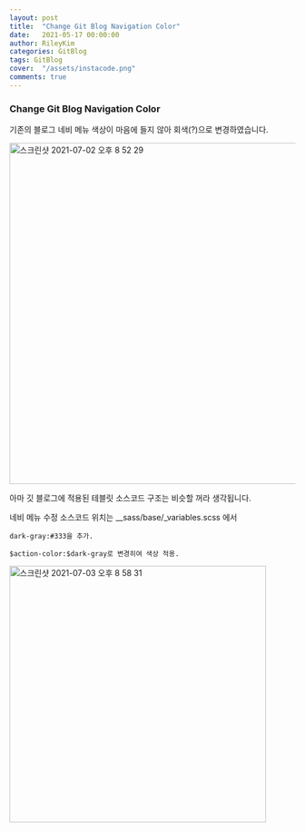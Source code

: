 ```yaml
---
layout: post
title:  "Change Git Blog Navigation Color"
date:   2021-05-17 00:00:00
author: RileyKim
categories: GitBlog
tags: GitBlog
cover:  "/assets/instacode.png"
comments: true
---
```




### Change Git Blog Navigation Color



기존의 블로그 네비 메뉴 색상이 마음에 들지 않아 회색(?)으로 변경하였습니다. 

<img width="601" alt="스크린샷 2021-07-02 오후 8 52 29" src="https://user-images.githubusercontent.com/24997255/124353353-eef54080-dc40-11eb-928b-c4b1b3243cb1.png">

아마 깃 블로그에 적용된 테블릿 소스코드 구조는 비슷할 꺼라 생각됩니다. 

네비 메뉴 수정 소스코드 위치는 __sass/base/_variables.scss 에서 

`dark-gray:#333을 추가.`

`$action-color:$dark-gray로 변경히여 색상 적용.`



<img width="452" alt="스크린샷 2021-07-03 오후 8 58 31" src="https://user-images.githubusercontent.com/24997255/124353430-7642b400-dc41-11eb-8751-2b115ddc0d37.png">



